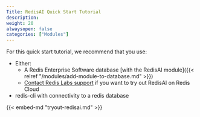 ```yaml
---
Title: RedisAI Quick Start Tutorial
description:
weight: 20
alwaysopen: false
categories: ["Modules"]
---
```

For this quick start tutorial, we recommend that you use:

- Either:
    - A Redis Enterprise Software database [with the RedisAI module]({{< relref "/modules/add-module-to-database.md" >}})
    - [Contact Redis Labs support](https://redislabs.com/company/support/) if you want to try out RedisAI on Redis Cloud
- redis-cli with connectivity to a redis database

{{< embed-md "tryout-redisai.md" >}}
